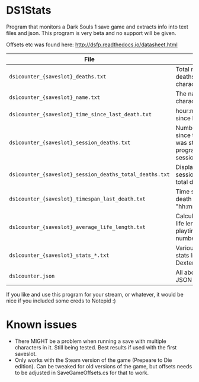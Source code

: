 # DS1Stats
Program that monitors a Dark Souls 1 save game and extracts info into text files and json. 
This program is very beta and no support will be given.

Offsets etc was found here: http://dsfp.readthedocs.io/datasheet.html

File | What
--- | --- 
`ds1counter_{saveslot}_deaths.txt`					|	Total number of deaths for this character
`ds1counter_{saveslot}_name.txt`						|	The name of this character
`ds1counter_{saveslot}_time_since_last_death.txt`		|	hour:minute:seconds since last death
`ds1counter_{saveslot}_session_deaths.txt`			|	Number of deaths since this program was started (restart program for each session)
`ds1counter_{saveslot}_session_deaths_total_deaths.txt`			|	Displayed as: session deaths / total deaths
`ds1counter_{saveslot}_timespan_last_death.txt`			|	Time since last death displayed as "hh:mm:ss" 
`ds1counter_{saveslot}_average_life_length.txt`			|	Calculated average life length (session playtime divided by number of deaths)
`ds1counter_{saveslot}_stats_*.txt`			|	Various character stats like Strength, Dexterity, etc
`ds1counter.json`										|	All above stats as a JSON formatted file


If you like and use this program for your stream, or whatever, it would be nice if you included some creds to Notepid :)

# Known issues
* There MIGHT be a problem when running a save with multiple characters in it. Still being tested. Best results if used with the first saveslot.
* Only works with the Steam version of the game (Prepeare to Die edition). Can be tweaked for old versions of the game, but offsets needs to be adjusted in SaveGameOffsets.cs for that to work.